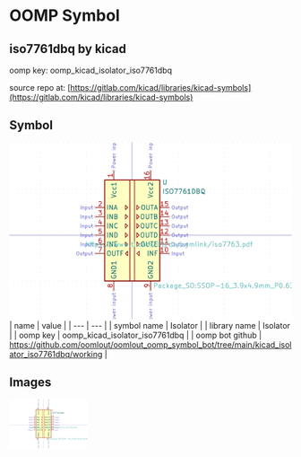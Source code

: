 # OOMP Symbol  
## iso7761dbq  by kicad  
  
oomp key: oomp_kicad_isolator_iso7761dbq  
  
source repo at: [https://gitlab.com/kicad/libraries/kicad-symbols](https://gitlab.com/kicad/libraries/kicad-symbols)  
## Symbol  
  
[![working.png](working_600.png)](working.png)  
| name | value | 
| --- | --- | 
| symbol name | Isolator | 
| library name | Isolator | 
| oomp key | oomp_kicad_isolator_iso7761dbq | 
| oomp bot github | https://github.com/oomlout/oomlout_oomp_symbol_bot/tree/main/kicad_isolator_iso7761dbq/working | 
## Images  
  
[![working.png](working_140.png)](working.png)  
